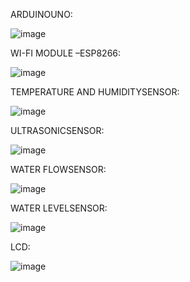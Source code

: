 ARDUINOUNO:

![image](https://user-images.githubusercontent.com/68070984/157016610-dac74047-8fdf-41ab-a33c-b24966f643c3.png)

WI-FI MODULE –ESP8266:

![image](https://user-images.githubusercontent.com/68070984/157016730-327af078-92b6-4f24-8f38-77ec7f9abebe.png)

TEMPERATURE AND HUMIDITYSENSOR:

![image](https://user-images.githubusercontent.com/68070984/157016862-48df628b-4c80-4f8c-906c-c5f77fa76be7.png)

ULTRASONICSENSOR:

![image](https://user-images.githubusercontent.com/68070984/157016947-0b9d311b-97ca-4d6e-841e-5a0fe9a7fd0c.png)

WATER FLOWSENSOR:

![image](https://user-images.githubusercontent.com/68070984/157017148-0f1c938e-fac3-43d9-833f-51c4e183b342.png)

WATER LEVELSENSOR:

![image](https://user-images.githubusercontent.com/68070984/157017261-befd1463-6315-4a16-ab3e-40e631e18c8a.png)

LCD:

![image](https://user-images.githubusercontent.com/68070984/157017390-227c58ae-d100-4e73-a221-c6c8ee7c7f8c.png)





